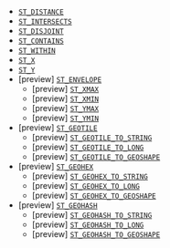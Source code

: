 * [`ST_DISTANCE`](../../functions-operators/spatial-functions.md#esql-st_distance)
* [`ST_INTERSECTS`](../../functions-operators/spatial-functions.md#esql-st_intersects)
* [`ST_DISJOINT`](../../functions-operators/spatial-functions.md#esql-st_disjoint)
* [`ST_CONTAINS`](../../functions-operators/spatial-functions.md#esql-st_contains)
* [`ST_WITHIN`](../../functions-operators/spatial-functions.md#esql-st_within)
* [`ST_X`](../../functions-operators/spatial-functions.md#esql-st_x)
* [`ST_Y`](../../functions-operators/spatial-functions.md#esql-st_y)
* [preview] [`ST_ENVELOPE`](../../functions-operators/spatial-functions.md#esql-st_envelope)
  * [preview] [`ST_XMAX`](../../functions-operators/spatial-functions.md#esql-st_xmax)
  * [preview] [`ST_XMIN`](../../functions-operators/spatial-functions.md#esql-st_xmin)
  * [preview] [`ST_YMAX`](../../functions-operators/spatial-functions.md#esql-st_ymax)
  * [preview] [`ST_YMIN`](../../functions-operators/spatial-functions.md#esql-st_ymin)
* [preview] [`ST_GEOTILE`](../../functions-operators/spatial-functions.md#esql-st_geotile)
  * [preview] [`ST_GEOTILE_TO_STRING`](../../functions-operators/spatial-functions.md#esql-st_geotile_to_string)
  * [preview] [`ST_GEOTILE_TO_LONG`](../../functions-operators/spatial-functions.md#esql-st_geotile_to_long)
  * [preview] [`ST_GEOTILE_TO_GEOSHAPE`](../../functions-operators/spatial-functions.md#esql-st_geotile_to_geoshape)
* [preview] [`ST_GEOHEX`](../../functions-operators/spatial-functions.md#esql-st_geohex)
  * [preview] [`ST_GEOHEX_TO_STRING`](../../functions-operators/spatial-functions.md#esql-st_geohex_to_string)
  * [preview] [`ST_GEOHEX_TO_LONG`](../../functions-operators/spatial-functions.md#esql-st_geohex_to_long)
  * [preview] [`ST_GEOHEX_TO_GEOSHAPE`](../../functions-operators/spatial-functions.md#esql-st_geohex_to_geoshape)
* [preview] [`ST_GEOHASH`](../../functions-operators/spatial-functions.md#esql-st_geohash)
  * [preview] [`ST_GEOHASH_TO_STRING`](../../functions-operators/spatial-functions.md#esql-st_geohash_to_string)
  * [preview] [`ST_GEOHASH_TO_LONG`](../../functions-operators/spatial-functions.md#esql-st_geohash_to_long)
  * [preview] [`ST_GEOHASH_TO_GEOSHAPE`](../../functions-operators/spatial-functions.md#esql-st_geohash_to_geoshape)
